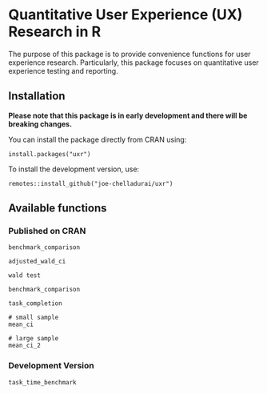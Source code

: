 


# Quantitative User Experience (UX) Research in R

The purpose of this package is to provide convenience functions for user experience research.
Particularly, this package focuses on quantitative user experience testing and reporting.

## Installation

**Please note that this package is in early development and there will be breaking changes.**

You can install the package directly from CRAN using:
```
install.packages("uxr")
```
To install the development version, use:
```
remotes::install_github("joe-chelladurai/uxr")
```

## Available functions

### Published on CRAN

```
benchmark_comparison
```

```
adjusted_wald_ci
```
```
wald test
```
```
benchmark_comparison
```
```
task_completion
```


```
# small sample
mean_ci
```

```
# large sample
mean_ci_2
```


### Development Version

```
task_time_benchmark
```

